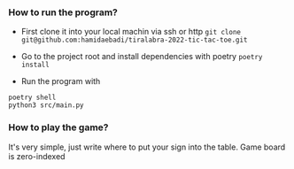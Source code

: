 ### How to run the program?
 - First clone it into your local machin via ssh or http
`git clone git@github.com:hamidaebadi/tiralabra-2022-tic-tac-toe.git`
 - Go to the project root and install dependencies with poetry
`poetry install`

 - Run the program with 
```
poetry shell
python3 src/main.py
```

### How to play the game?
It's very simple, just write where to put your sign into the table.
Game board is zero-indexed 